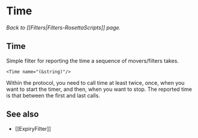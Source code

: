 # Time
*Back to [[Filters|Filters-RosettaScripts]] page.*
## Time

Simple filter for reporting the time a sequence of movers/filters takes.

```
<Time name="(&string)"/>
```

Within the protocol, you need to call time at least twice, once, when you want to start the timer, and then, when you want to stop. The reported time is that between the first and last calls.

## See also

* [[ExpiryFilter]]
